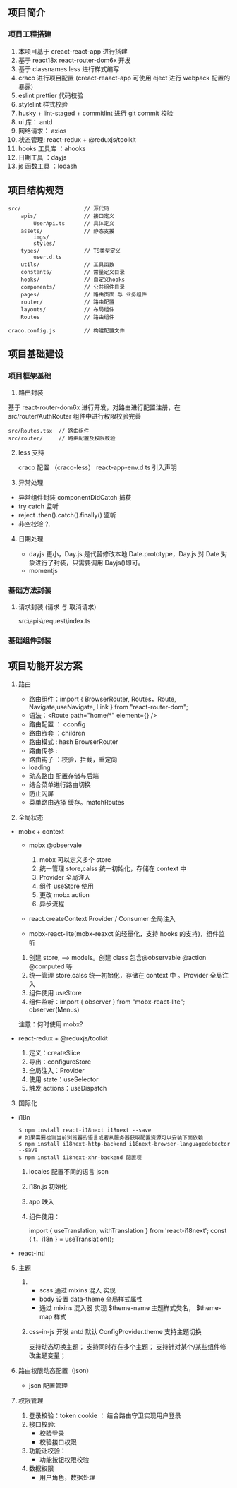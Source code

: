 ## 项目简介

### 项目工程搭建

1. 本项目基于 creact-react-app 进行搭建
1. 基于 react18x react-router-dom6x 开发
1. 基于 classnames less 进行样式编写
1. craco 进行项目配置 (creact-reaact-app 可使用 eject 进行 webpack 配置的暴露)
1. eslint prettier 代码校验
1. stylelint 样式校验
1. husky + lint-staged + commitlint 进行 git commit 校验
1. ui 库： antd
1. 网络请求： axios
1. 状态管理: react-redux + @reduxjs/toolkit
1. hooks 工具库 ：ahooks
1. 日期工具 ：dayjs
1. js 函数工具 ：lodash

## 项目结构规范

    src/                    // 源代码
        apis/               // 接口定义
            UserApi.ts      // 具体定义
        assets/             // 静态支援
            imgs/
            styles/
        types/              // TS类型定义
            user.d.ts
        utils/              // 工具函数
        constants/          // 常量定义目录
        hooks/              // 自定义hooks
        components/         // 公共组件目录
        pages/              // 路由页面 与 业务组件
        router/             // 路由配置
        layouts/            // 布局组件
        Routes              // 路由组件

    craco.config.js         // 构建配置文件

## 项目基础建设

### 项目框架基础

1. 路由封装

基于 react-router-dom6x 进行开发，对路由进行配置注册，在 src/router/AuthRouter 组件中进行权限校验完善

    src/Routes.tsx  // 路由组件
    src/router/     // 路由配置及权限校验

2. less 支持

   craco 配置 （craco-less）
   react-app-env.d ts 引入声明

3. 异常处理

- 异常组件封装 componentDidCatch 捕获
- try catch 监听
- reject .then().catch().finally() 监听
- 非空校验 ?.

4. 日期处理

   - dayjs 更小，Day.js 是代替修改本地 Date.prototype，Day.js 对 Date 对象进行了封装，只需要调用 Dayjs()即可。
   - momentjs

### 基础方法封装

1. 请求封装 (请求 与 取消请求)

   src\apis\request\index.ts

### 基础组件封装

## 项目功能开发方案

1. 路由

   - 路由组件：import { BrowserRouter, Routes，Route, Navigate,useNavigate, Link } from "react-router-dom";
   - 语法：<Route path="home/\*" element={<Index />} />
   - 路由配置 ： cconfig
   - 路由嵌套 ：children <Outlet />
   - 路由模式 : hash BrowserRouter
   - 路由传参 :
   - 路由钩子 ：校验，拦截，重定向
   - loading
   - 动态路由 配置存储与后端
   - 结合菜单进行路由切换
   - 防止闪屏
   - 菜单路由选择 缓存。matchRoutes

2. 全局状态

- mobx + context

  - mobx @observale

    1.  mobx 可以定义多个 store
    2.  统一管理 store,calss 统一初始化，存储在 context 中
    3.  Provider 全局注入
    4.  组件 useStore 使用
    5.  更改 mobx action
    6.  异步流程

  - react.createContext Provider / Consumer 全局注入
  - mobx-react-lite(mobx-reaxct 的轻量化，支持 hooks 的支持)，组件监听

  1.  创建 store, --> models。创建 class 包含@observable @action @computed 等
  2.  统一管理 store,calss 统一初始化，存储在 context 中 。Provider 全局注入
  3.  组件使用 useStore
  4.  组件监听：import { observer } from "mobx-react-lite"; observer(Menus)

  注意：何时使用 mobx?

- react-redux + @reduxjs/toolkit

  1.  定义：createSlice
  2.  导出：configureStore
  3.  全局注入：Provider
  4.  使用 state：useSelector
  5.  触发 actions：useDispatch

3. 国际化

- i18n

      $ npm install react-i18next i18next --save
      # 如果需要检测当前浏览器的语言或者从服务器获取配置资源可以安装下面依赖
      $ npm install i18next-http-backend i18next-browser-languagedetector --save
      $ npm install i18next-xhr-backend 配置项

  1.  locales 配置不同的语言 json
  2.  i18n.js 初始化
  3.  app 映入
  4.  组件使用：

      import { useTranslation, withTranslation } from 'react-i18next';
      const { t，i18n } = useTranslation();

- react-intl

5. 主题

   1. - scss 通过 mixins 混入 实现
      - body 设置 data-theme 全局样式属性
      - 通过 mixins 混入器 实现 $theme-name 主题样式类名， $theme-map 样式
   2. css-in-js 开发 antd 默认 ConfigProvider.theme 支持主题切换

      支持动态切换主题；
      支持同时存在多个主题；
      支持针对某个/某些组件修改主题变量；

6. 路由权限动态配置（json）

   - json 配置管理

7. 权限管理

   1. 登录校验：token cookie ： 结合路由守卫实现用户登录
   2. 接口校验:
      - 校验登录
      - 校验接口权限
   3. 功能让校验：
      - 功能按钮权限校验
   4. 数据权限
      - 用户角色，数据处理
